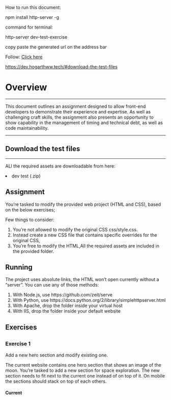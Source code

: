 <p>How to run this document:</p>
<p> npm install http-server -g</p>
<p>command for terminal:</p>
<p>http-server dev-test-exercise</p>
<p>copy paste the generated url on the address bar</p>
<p>Follow: <a href='https://www.npmjs.com/package/http-server'>Click here</p>
<p><a href="https://dev.hogarthww.tech/#download-the-test-files">https://dev.hogarthww.tech/#download-the-test-files</a></p>
<h1>Overview</h1>
<hr>
<p>
  This document outlines an assignment designed to allow front-end developers to demonstrate their experience and expertise. As well as challenging craft skills, the assignment also presents an opportunity to show capability in the management of timing and technical debt, as well as code maintainability.
</p>
<hr/>
<h2>Download the test files</h2>
<hr>
<p>
  ALl the required assets are downloadable from here:
</p>
<li>
  dev test (.zip)
</li>


<h2>Assignment</h2>
<p>
  You’re tasked to modify the provided web project (HTML and CSS), based on the below exercises;
</p>

<p>Few things to consider:</p>

<ol>
  <li>
    You’re not allowed to modify the original CSS css/style.css.
  </li>
  <li>
    Instead create a new CSS file that contains specific overrides for the original CSS,
  </li>
  <li>
    You’re free to modify the HTML,All the required assets are included in the provided folder.
  </li>
</ol>
<h2>Running</h2>
<p>
  The project uses absolute links, the HTML won’t open currently without a “server”. You can use any of those methods:
</p>
<ol>
  <li>
    With Node.js, use https://github.com/zeit/serve
  </li>
  <li>
    With Python, use https://docs.python.org/2/library/simplehttpserver.html
  </li>
  <li>
    With Apache, drop the folder inside your virtual host
  </li>
  <li>
    With IIS, drop the folder inside your default website
  </li>
</ol>
<h2>Exercises<h2>
<h3>Exercise 1</h3>
<p>
  Add a new hero section and modify existing one.
</p>
<p>
  The current website contains one hero section that shows an image of the moon. You’re tasked to add a new section for space exploration. The new section needs to fit next to the current one instead of on top of it. On mobile the sections should stack on top of each others.
</p>
<h4>Current</h4>
<img src="">
